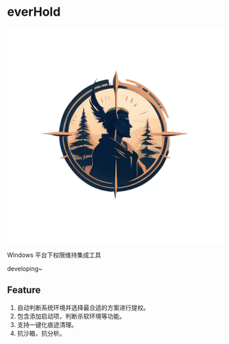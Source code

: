 # everHold

![f21e65d44a13398475c3abbb48eef4e771f201046e3d00155bfed29ffc03252b (1)](./README.assets/f21e65d44a13398475c3abbb48eef4e771f201046e3d00155bfed29ffc03252b%20(1).png)

Windows 平台下权限维持集成工具 

developing~

## Feature
1. 自动判断系统环境并选择最合适的方案进行提权。
2. 包含添加启动项，判断杀软环境等功能。
3. 支持一键化痕迹清理。
4. 抗沙箱，抗分析。



